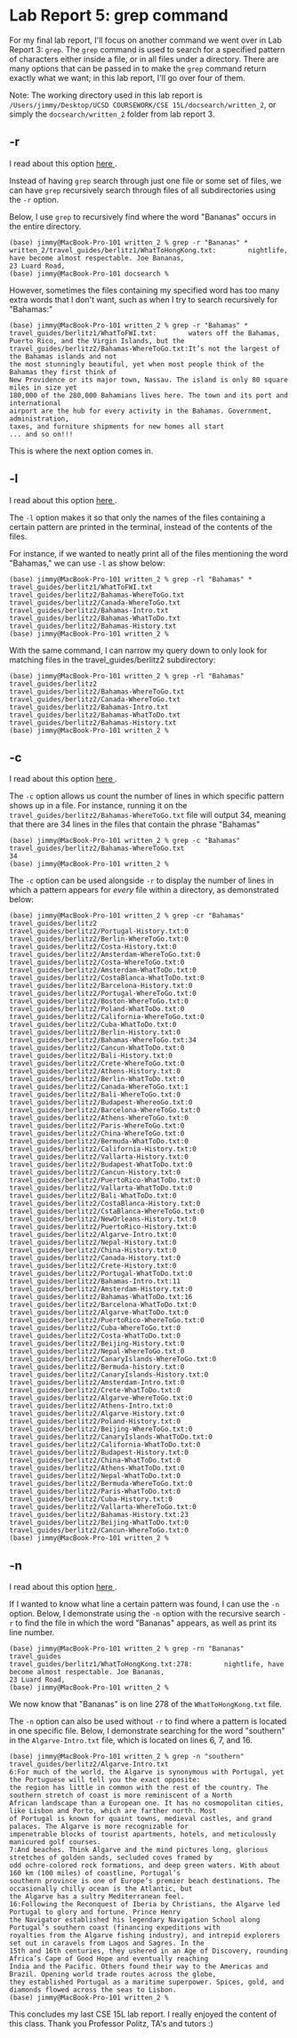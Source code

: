 # Lab Report 5: grep command
For my final lab report, I'll focus on another command we went over in Lab Report 3: ```grep```. The ```grep``` command is used to search for a specified pattern of characters either inside a file, or in all files under a directory. There are many options that can be passed in to make the ```grep``` command return exactly what we want; in this lab report, I'll go over four of them.

Note: The working directory used in this lab report is ```/Users/jimmy/Desktop/UCSD COURSEWORK/CSE 15L/docsearch/written_2```, or simply the ```docsearch/written_2``` folder from lab report 3.


## -r
I read about this option <a href="https://alvinalexander.com/linux-unix/recursive-grep-r-searching-egrep-find/"> here </a>.

Instead of having ```grep``` search through just one file or some set of files, we can have ```grep``` recursively search through files of all subdirectories using the ```-r``` option.

Below, I use ```grep``` to recursively find where the word "Bananas" occurs in the entire directory.
```
(base) jimmy@MacBook-Pro-101 written_2 % grep -r "Bananas" *
written_2/travel_guides/berlitz1/WhatToHongKong.txt:        nightlife, have become almost respectable. Joe Bananas, 
23 Luard Road,
(base) jimmy@MacBook-Pro-101 docsearch %
```

However, sometimes the files containing my specified word has too many extra words that I don't want, such as when I try to search recursively for "Bahamas:"
```quote
(base) jimmy@MacBook-Pro-101 written_2 % grep -r "Bahamas" * 
travel_guides/berlitz1/WhatToFWI.txt:        waters off the Bahamas, Puerto Rico, and the Virgin Islands, but the
travel_guides/berlitz2/Bahamas-WhereToGo.txt:It’s not the largest of the Bahamas islands and not 
the most stunningly beautiful, yet when most people think of the Bahamas they first think of 
New Providence or its major town, Nassau. The island is only 80 square miles in size yet 
180,000 of the 280,000 Bahamians lives here. The town and its port and international 
airport are the hub for every activity in the Bahamas. Government, administration, 
taxes, and furniture shipments for new homes all start
... and so on!!!
```
This is where the next option comes in.

## -l
I read about this option <a href="https://www.geeksforgeeks.org/grep-command-in-unixlinux/"> here </a>. 

The ```-l``` option makes it so that only the names of the files containing a certain pattern are printed in the terminal, instead of the contents of the files.

For instance, if we wanted to neatly print all of the files mentioning the word "Bahamas," we can use ```-l``` as show below:
```
(base) jimmy@MacBook-Pro-101 written_2 % grep -rl "Bahamas" *
travel_guides/berlitz1/WhatToFWI.txt
travel_guides/berlitz2/Bahamas-WhereToGo.txt
travel_guides/berlitz2/Canada-WhereToGo.txt
travel_guides/berlitz2/Bahamas-Intro.txt
travel_guides/berlitz2/Bahamas-WhatToDo.txt
travel_guides/berlitz2/Bahamas-History.txt
(base) jimmy@MacBook-Pro-101 written_2 % 
```

With the same command, I can narrow my query down to only look for matching files in the travel_guides/berlitz2 subdirectory:
```
(base) jimmy@MacBook-Pro-101 written_2 % grep -rl "Bahamas" travel_guides/berlitz2
travel_guides/berlitz2/Bahamas-WhereToGo.txt
travel_guides/berlitz2/Canada-WhereToGo.txt
travel_guides/berlitz2/Bahamas-Intro.txt
travel_guides/berlitz2/Bahamas-WhatToDo.txt
travel_guides/berlitz2/Bahamas-History.txt
(base) jimmy@MacBook-Pro-101 written_2 % 
```

## -c
I read about this option <a href="https://www.geeksforgeeks.org/grep-command-in-unixlinux/"> here </a>. 

The ```-c``` option allows us count the number of lines in which specific pattern shows up in a file. For instance, running it on the ```travel_guides/berlitz2/Bahamas-WhereToGo.txt``` file will output 34, meaning that there are 34 lines in the files that contain the phrase "Bahamas"
```
(base) jimmy@MacBook-Pro-101 written_2 % grep -c "Bahamas" travel_guides/berlitz2/Bahamas-WhereToGo.txt
34
(base) jimmy@MacBook-Pro-101 written_2 % 
```

The ```-c``` option can be used alongside ```-r``` to display the number of lines in which a pattern appears for *every* file within a directory, as demonstrated below:
```
(base) jimmy@MacBook-Pro-101 written_2 % grep -cr "Bahamas" travel_guides/berlitz2
travel_guides/berlitz2/Portugal-History.txt:0
travel_guides/berlitz2/Berlin-WhereToGo.txt:0
travel_guides/berlitz2/Costa-History.txt:0
travel_guides/berlitz2/Amsterdam-WhereToGo.txt:0
travel_guides/berlitz2/Costa-WhereToGo.txt:0
travel_guides/berlitz2/Amsterdam-WhatToDo.txt:0
travel_guides/berlitz2/CostaBlanca-WhatToDo.txt:0
travel_guides/berlitz2/Barcelona-History.txt:0
travel_guides/berlitz2/Portugal-WhereToGo.txt:0
travel_guides/berlitz2/Boston-WhereToGo.txt:0
travel_guides/berlitz2/Poland-WhatToDo.txt:0
travel_guides/berlitz2/California-WhereToGo.txt:0
travel_guides/berlitz2/Cuba-WhatToDo.txt:0
travel_guides/berlitz2/Berlin-History.txt:0
travel_guides/berlitz2/Bahamas-WhereToGo.txt:34
travel_guides/berlitz2/Cancun-WhatToDo.txt:0
travel_guides/berlitz2/Bali-History.txt:0
travel_guides/berlitz2/Crete-WhereToGo.txt:0
travel_guides/berlitz2/Athens-History.txt:0
travel_guides/berlitz2/Berlin-WhatToDo.txt:0
travel_guides/berlitz2/Canada-WhereToGo.txt:1
travel_guides/berlitz2/Bali-WhereToGo.txt:0
travel_guides/berlitz2/Budapest-WhereoGo.txt:0
travel_guides/berlitz2/Barcelona-WhereToGo.txt:0
travel_guides/berlitz2/Athens-WhereToGo.txt:0
travel_guides/berlitz2/Paris-WhereToGo.txt:0
travel_guides/berlitz2/China-WhereToGo.txt:0
travel_guides/berlitz2/Bermuda-WhatToDo.txt:0
travel_guides/berlitz2/California-History.txt:0
travel_guides/berlitz2/Vallarta-History.txt:0
travel_guides/berlitz2/Budapest-WhatToDo.txt:0
travel_guides/berlitz2/Cancun-History.txt:0
travel_guides/berlitz2/PuertoRico-WhatToDo.txt:0
travel_guides/berlitz2/Vallarta-WhatToDo.txt:0
travel_guides/berlitz2/Bali-WhatToDo.txt:0
travel_guides/berlitz2/CostaBlanca-History.txt:0
travel_guides/berlitz2/CstaBlanca-WhereToGo.txt:0
travel_guides/berlitz2/NewOrleans-History.txt:0
travel_guides/berlitz2/PuertoRico-History.txt:0
travel_guides/berlitz2/Algarve-Intro.txt:0
travel_guides/berlitz2/Nepal-History.txt:0
travel_guides/berlitz2/China-History.txt:0
travel_guides/berlitz2/Canada-History.txt:0
travel_guides/berlitz2/Crete-History.txt:0
travel_guides/berlitz2/Portugal-WhatToDo.txt:0
travel_guides/berlitz2/Bahamas-Intro.txt:11
travel_guides/berlitz2/Amsterdam-History.txt:0
travel_guides/berlitz2/Bahamas-WhatToDo.txt:16
travel_guides/berlitz2/Barcelona-WhatToDo.txt:0
travel_guides/berlitz2/Algarve-WhatToDo.txt:0
travel_guides/berlitz2/PuertoRico-WhereToGo.txt:0
travel_guides/berlitz2/Cuba-WhereToGo.txt:0
travel_guides/berlitz2/Costa-WhatToDo.txt:0
travel_guides/berlitz2/Beijing-History.txt:0
travel_guides/berlitz2/Nepal-WhereToGo.txt:0
travel_guides/berlitz2/CanaryIslands-WhereToGo.txt:0
travel_guides/berlitz2/Bermuda-history.txt:0
travel_guides/berlitz2/CanaryIslands-History.txt:0
travel_guides/berlitz2/Amsterdam-Intro.txt:0
travel_guides/berlitz2/Crete-WhatToDo.txt:0
travel_guides/berlitz2/Algarve-WhereToGo.txt:0
travel_guides/berlitz2/Athens-Intro.txt:0
travel_guides/berlitz2/Algarve-History.txt:0
travel_guides/berlitz2/Poland-History.txt:0
travel_guides/berlitz2/Beijing-WhereToGo.txt:0
travel_guides/berlitz2/CanaryIslands-WhatToDo.txt:0
travel_guides/berlitz2/California-WhatToDo.txt:0
travel_guides/berlitz2/Budapest-History.txt:0
travel_guides/berlitz2/China-WhatToDo.txt:0
travel_guides/berlitz2/Athens-WhatToDo.txt:0
travel_guides/berlitz2/Nepal-WhatToDo.txt:0
travel_guides/berlitz2/Bermuda-WhereToGo.txt:0
travel_guides/berlitz2/Paris-WhatToDo.txt:0
travel_guides/berlitz2/Cuba-History.txt:0
travel_guides/berlitz2/Vallarta-WhereToGo.txt:0
travel_guides/berlitz2/Bahamas-History.txt:23
travel_guides/berlitz2/Beijing-WhatToDo.txt:0
travel_guides/berlitz2/Cancun-WhereToGo.txt:0
(base) jimmy@MacBook-Pro-101 written_2 %
```

## -n
I read about this option <a href="https://www.geeksforgeeks.org/grep-command-in-unixlinux/"> here </a>. 

If I wanted to know what line a certain pattern was found, I can use the ```-n``` option. Below, I demonstrate using the ```-n``` option with the recursive search ```-r``` to find the file in which the word "Bananas" appears, as well as print its line number.

```
(base) jimmy@MacBook-Pro-101 written_2 % grep -rn "Bananas" travel_guides
travel_guides/berlitz1/WhatToHongKong.txt:278:        nightlife, have become almost respectable. Joe Bananas, 
23 Luard Road,
(base) jimmy@MacBook-Pro-101 written_2 % 
```
We now know that "Bananas" is on line 278 of the ```WhatToHongKong.txt``` file.

The ```-n``` option can also be used without ```-r``` to find where a pattern is located in one specific file. Below, I demonstrate searching for the word "southern" in the ```Algarve-Intro.txt``` file, which is located on lines 6, 7, and 16.
```
(base) jimmy@MacBook-Pro-101 written_2 % grep -n "southern" travel_guides/berlitz2/Algarve-Intro.txt
6:For much of the world, the Algarve is synonymous with Portugal, yet the Portuguese will tell you the exact opposite: 
the region has little in common with the rest of the country. The southern stretch of coast is more reminiscent of a North 
African landscape than a European one. It has no cosmopolitan cities, like Lisbon and Porto, which are farther north. Most 
of Portugal is known for quaint towns, medieval castles, and grand palaces. The Algarve is more recognizable for 
impenetrable blocks of tourist apartments, hotels, and meticulously manicured golf courses.
7:And beaches. Think Algarve and the mind pictures long, glorious stretches of golden sands, secluded coves framed by 
odd ochre-colored rock formations, and deep green waters. With about 160 km (100 miles) of coastline, Portugal’s 
southern province is one of Europe’s premier beach destinations. The occasionally chilly ocean is the Atlantic, but 
the Algarve has a sultry Mediterranean feel.
16:Following the Reconquest of Iberia by Christians, the Algarve led Portugal to glory and fortune. Prince Henry 
the Navigator established his legendary Navigation School along Portugal’s southern coast (financing expeditions with 
royalties from the Algarve fishing industry), and intrepid explorers set out in caravels from Lagos and Sagres. In the
15th and 16th centuries, they ushered in an Age of Discovery, rounding Africa’s Cape of Good Hope and eventually reaching
India and the Pacific. Others found their way to the Americas and Brazil. Opening world trade routes across the globe,
they established Portugal as a maritime superpower. Spices, gold, and diamonds flowed across the seas to Lisbon.
(base) jimmy@MacBook-Pro-101 written_2 %
```

This concludes my last CSE 15L lab report. I really enjoyed the content of this class. Thank you Professor Politz, TA's and tutors :)
